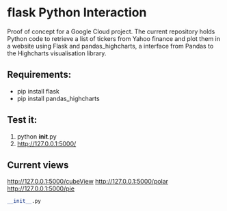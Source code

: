 # flask Python Interaction
Proof of concept for a Google Cloud project. The current repository holds Python code to retrieve a list of tickers from Yahoo finance and plot them in a website using Flask and pandas_highcharts, a interface from Pandas to the Highcharts visualisation library.

Requirements:
-------
* pip install flask
* pip install pandas_highcharts

Test it:
-------
1. python __init__.py
1. http://127.0.0.1:5000/




## Current views
http://127.0.0.1:5000/cubeView
http://127.0.0.1:5000/polar
http://127.0.0.1:5000/pie

```python
__init__.py
```



